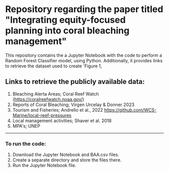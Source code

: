 # Repository regarding the paper titled "Integrating equity-focused planning into coral bleaching management"
 This repository contains the a Jupyter Notebook with the code to perform a Random Forest Classifier model, using Python. Additionally, it provides links to retrieve the dataset used to create 'Figure 1,

## Links to retrieve the publicly available data: 
1. Bleaching Alerta Areas; Coral Reef Watch (https://coralreefwatch.noaa.gov/)
2. Reports of Coral Bleaching; Virgen Urcelay & Donner 2023
3. Tourism and Fisheries; Andrello et al., 2022 https://github.com/WCS-Marine/local-reef-pressures 
4. Local management activities; Shaver et al. 2018
5. MPA's; UNEP
---
### To run the code: 
1. Download the Jupyter Notebook and BAA.csv files.
2. Create a separate directory and store the files there.
3. Run the Jupyter Notebook file.
